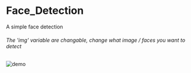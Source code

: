 # Face_Detection
A simple face detection
###### The 'img' variable are changable, change what image / faces you want to detect
![demo](https://user-images.githubusercontent.com/20253418/138064746-3c74f3ba-6adc-46a2-8b13-3008c05620a1.png)
